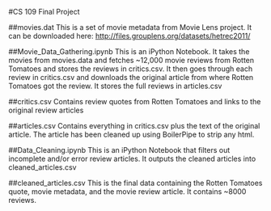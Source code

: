 #CS 109 Final Project

##movies.dat
This is a set of movie metadata from Movie Lens project.  It can be downloaded here: http://files.grouplens.org/datasets/hetrec2011/

##Movie_Data_Gathering.ipynb
This is an iPython Notebook.  It takes the movies from movies.data and fetches ~12,000 movie reviews from Rotten Tomatoes and stores the reviews in critics.csv.  It then goes through each review in critics.csv and downloads the original article from where Rotten Tomatoes got the review.  It stores the full reviews in articles.csv

##critics.csv
Contains review quotes from Rotten Tomatoes and links to the original review articles

##articles.csv
Contains everything in critics.csv plus the text of the original article.  The article has been cleaned up using BoilerPipe to strip any html.

##Data_Cleaning.ipynb
This is an iPython Notebook that filters out incomplete and/or error review articles.  It outputs the cleaned articles into cleaned_articles.csv

##cleaned_articles.csv
This is the final data containing the Rotten Tomatoes quote, movie metadata, and the movie review article.  It contains ~8000 reviews.

